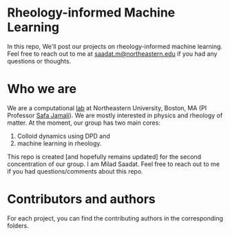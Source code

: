 # Rheology-informed Machine Learning
In this repo, We'll post our projects on rheology-informed machine learning. Feel free to reach out to me at saadat.m@northeastern.edu if you had any questions or thoughts.

# Who we are
We are a computational [lab](https://rheoinformatic.com/) at Northeastern University, Boston, MA (PI Professor [Safa Jamali](https://coe.northeastern.edu/people/jamali-safa/)). We are mostly interested in physics and rheology of matter. At the moment, our group has two main cores:
1. Colloid dynamics using DPD and
2. machine learning in rheology.

This repo is created [and hopefully remains updated] for the second concentration of our group. I am Milad Saadat. Feel free to reach out to me if you had questions/comments about this repo.

# Contributors and authors

For each project, you can find the contributing authors in the corresponding folders.



